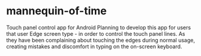 # mannequin-of-time
Touch panel control app for Android
Planning to develop this app for users that user Edge screen type - in order to control the touch panel lines.
As they have been complaining about touching the edges during normal usage, creating mistakes and discomfort in typing on the on-screen keyboard.

